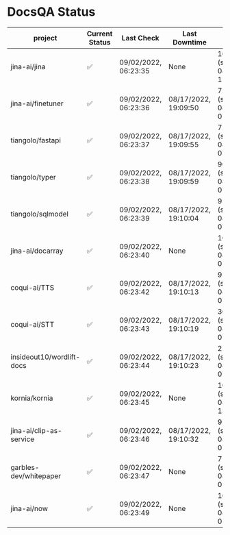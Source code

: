 # DocsQA Status

|         project         |Current Status|     Last Check     |   Last Downtime    |              % Uptime              |
|-------------------------|--------------|--------------------|--------------------|------------------------------------|
|jina-ai/jina             |✅            |09/02/2022, 06:23:35|None                |100.000 (since 08/29/2022, 11:24:14)|
|jina-ai/finetuner        |✅            |09/02/2022, 06:23:36|08/17/2022, 19:09:50|72.762 (since 08/15/2022, 07:09:42) |
|tiangolo/fastapi         |✅            |09/02/2022, 06:23:37|08/17/2022, 19:09:55|72.767 (since 08/15/2022, 07:09:42) |
|tiangolo/typer           |✅            |09/02/2022, 06:23:38|08/17/2022, 19:09:59|90.845 (since 08/15/2022, 07:09:42) |
|tiangolo/sqlmodel        |✅            |09/02/2022, 06:23:39|08/17/2022, 19:10:04|95.766 (since 08/15/2022, 07:09:42) |
|jina-ai/docarray         |✅            |09/02/2022, 06:23:40|None                |100.000 (since 08/24/2022, 01:39:12)|
|coqui-ai/TTS             |✅            |09/02/2022, 06:23:42|08/17/2022, 19:10:13|95.764 (since 08/15/2022, 07:09:42) |
|coqui-ai/STT             |✅            |09/02/2022, 06:23:43|08/17/2022, 19:10:19|30.875 (since 08/15/2022, 07:09:42) |
|insideout10/wordlift-docs|✅            |09/02/2022, 06:23:44|08/17/2022, 19:10:23|22.771 (since 08/15/2022, 07:09:42) |
|kornia/kornia            |✅            |09/02/2022, 06:23:45|None                |100.000 (since 08/30/2022, 13:49:49)|
|jina-ai/clip-as-service  |✅            |09/02/2022, 06:23:46|08/17/2022, 19:10:32|95.771 (since 08/15/2022, 07:09:42) |
|garbles-dev/whitepaper   |✅            |09/02/2022, 06:23:47|None                |71.613 (since 08/24/2022, 01:39:12) |
|jina-ai/now              |✅            |09/02/2022, 06:23:49|None                |100.000 (since 08/24/2022, 01:39:12)|
